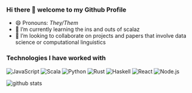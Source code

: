 ### Hi there 👋 welcome to my Github Profile

<!--
**crmsnbleyd/crmsnbleyd** is a ✨ _special_ ✨ repository because its `README.md` (this file) appears on your GitHub profile.

Here are some ideas to get you started:

- 🔭 I’m currently working on ...
- 🌱 I’m currently learning ...
- 👯 I’m looking to collaborate on ...
- 🤔 I’m looking for help with ...
- 💬 Ask me about ...
- 📫 How to reach me: ...
- 😄 Pronouns: ...
- ⚡ Fun fact: ...
-->
- 😄 Pronouns: *They/Them*
- 🌱 I’m currently learning the ins and outs of scalaz
- 👯 I’m looking to collaborate on projects and papers that involve data science or computational linguistics
### Technologies I have worked with
<img alt="JavaScript" src="https://img.shields.io/badge/JavaScript-F7DF1E?logo=javascript&logoColor=black&style=flat" />
<img alt="Scala" src="https://img.shields.io/badge/Scala-%23DC322F?logo=scala&logoColor=white&style=flat" />  
<img alt="Python" src="https://img.shields.io/badge/Python-%233776AB?logo=python&logoColor=white&style=flat" /> 
<img alt="Rust" src="https://img.shields.io/badge/Rust-000000?logo=rust&logoColor=white&style=flat" />
<img alt="Haskell" src="https://img.shields.io/badge/Haskell-5D4F85?logo=haskell&logoColor=white&style=flat" />
<img alt="React" src="https://img.shields.io/badge/React-61DAFB?logo=react&logoColor=black&style=flat" />
<img alt="Node.js" src="https://img.shields.io/badge/Node.js-339933?logo=node.js&logoColor=white&style=flat" />
  
![github stats](https://github-readme-stats.vercel.app/api?username=Crmsnbleyd)
